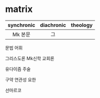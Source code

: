 # matrix

| synchronic | diachronic | theology |
| :--: | :--: | :--: |
| Mk 본문 | 그 | |
문법
어휘

그리스도론
Mk신학
교회론


유다이즘
주술




구약 연관성
요한

선마르코